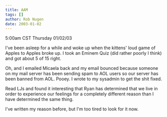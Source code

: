 ```yaml
---
title: AAM
tags: []
author: Rob Nugen
date: 2003-01-02
---
```


<p class=date>5:00am CST Thursday 01/02/03</p>

<p>I've been asleep for a while and woke up when the kittens' loud
game of Apples to Apples broke up.  I took an Eminem Quiz (did rather
poorly I think) and got about 5 of 15 right.</p>

<p>Oh, and I emailed Micaela back and my email bounced because someone
on my mail server has been sending spam to AOL users so our server has
been banned from AOL.  Pooey.  I wrote to my sysadmin to get the shit
fixed.</p>

<p>Read LJs and found it interesting that Ryan has determined that we
live in order to experience our feelings for a completely different
reason than I have determined the same thing.</p>

<p>I've written my reason before, but I'm too tired to look for it
now.</p>
